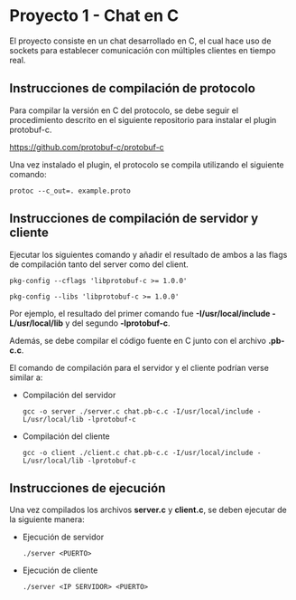 # Proyecto 1 - Chat en C

El proyecto consiste en un chat desarrollado en C, el cual hace uso de sockets para establecer
comunicación con múltiples clientes en tiempo real.

## Instrucciones de compilación de protocolo

Para compilar la versión en C del protocolo, se debe seguir el procedimiento descrito en el siguiente repositorio para instalar el plugin protobuf-c.

https://github.com/protobuf-c/protobuf-c

Una vez instalado el plugin, el protocolo se compila utilizando el siguiente comando:

```
protoc --c_out=. example.proto
```

## Instrucciones de compilación de servidor y cliente

Ejecutar los siguientes comando y añadir el resultado de ambos a las flags de compilación tanto del server como del client.

```
pkg-config --cflags 'libprotobuf-c >= 1.0.0'
```

```
pkg-config --libs 'libprotobuf-c >= 1.0.0'
```

Por ejemplo, el resultado del primer comando fue **-I/usr/local/include -L/usr/local/lib** y del segundo **-lprotobuf-c**.

Además, se debe compilar el código fuente en C junto con el archivo **.pb-c.c**.

El comando de compilación para el servidor y el cliente podrían verse similar a:

* Compilación del servidor

  ```
  gcc -o server ./server.c chat.pb-c.c -I/usr/local/include -L/usr/local/lib -lprotobuf-c
  ```

* Compilación del cliente

  ```
  gcc -o client ./client.c chat.pb-c.c -I/usr/local/include -L/usr/local/lib -lprotobuf-c
  ```


## Instrucciones de ejecución

Una vez compilados los archivos **server.c** y **client.c**, se deben ejecutar de la siguiente manera:

* Ejecución de servidor

  ```
  ./server <PUERTO>
  ```

* Ejecución de cliente

  ```
  ./server <IP SERVIDOR> <PUERTO>
  ```